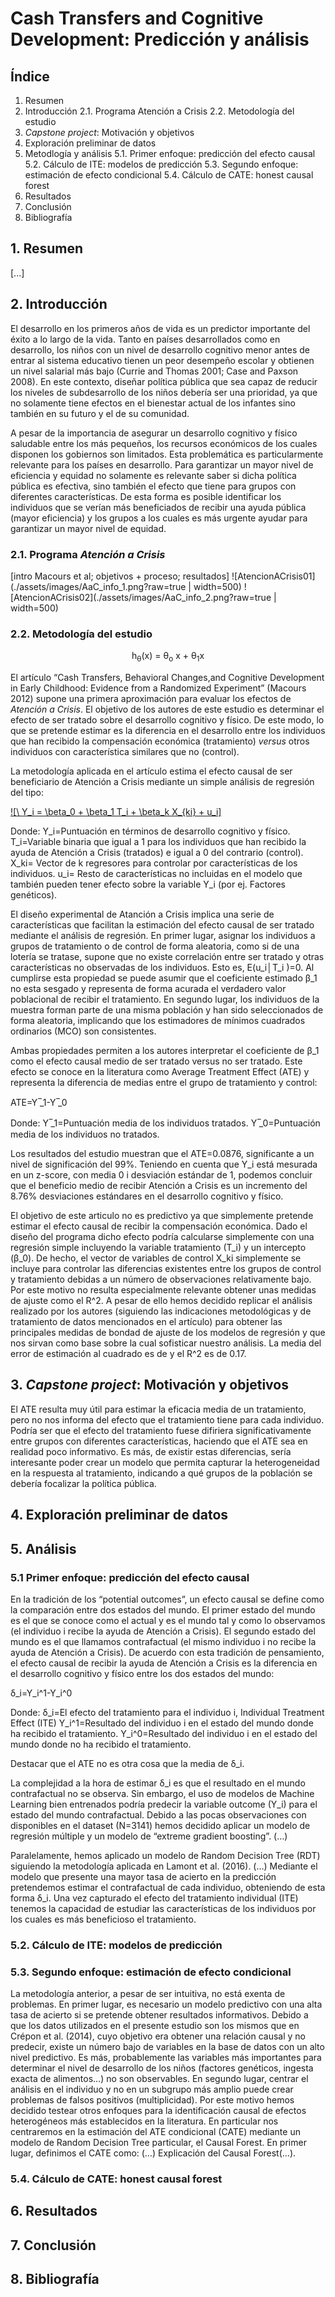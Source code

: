 # Cash Transfers and Cognitive Development: Predicción y análisis

## Índice
1.	Resumen
2.	Introducción
    2.1.	Programa Atención a Crisis
    2.2.	Metodología del estudio
3.	*Capstone project*: Motivación y objetivos
4.	Exploración preliminar de datos
5.	Metodlogía y análisis
    5.1.	Primer enfoque: predicción del efecto causal
    5.2.    Cálculo de ITE: modelos de predicción
    5.3.	Segundo enfoque: estimación de efecto condicional
    5.4.    Cálculo de CATE: honest causal forest
6.	Resultados
7.	Conclusión
8.	Bibliografía


## 1. Resumen

[...]

## 2.	Introducción

El desarrollo en los primeros años de vida es un predictor importante del éxito a lo largo de la vida. Tanto en países desarrollados como en desarrollo, los niños con un nivel de desarrollo cognitivo menor antes de entrar al sistema educativo tienen un peor desempeño escolar y obtienen un nivel salarial más bajo (Currie and Thomas 2001; Case and Paxson 2008). En este contexto, diseñar política pública que sea capaz de reducir los niveles de subdesarrollo de los niños debería ser una prioridad, ya que no solamente tiene efectos en el bienestar actual de los infantes sino también en su futuro y el de su comunidad.

A pesar de la importancia de asegurar un desarrollo cognitivo y físico saludable entre los más pequeños, los recursos económicos de los cuales disponen los gobiernos son limitados. Esta problemática es particularmente relevante para los países en desarrollo. Para garantizar un mayor nivel de eficiencia y equidad no solamente es relevante saber si dicha política pública es efectiva, sino también el efecto que tiene para grupos con diferentes características. De esta forma es posible identificar los individuos que se verían más beneficiados de recibir una ayuda pública (mayor eficiencia) y los grupos a los cuales es más urgente ayudar para garantizar un mayor nivel de equidad.


###     2.1.	Programa *Atención a Crisis*

[intro Macours et al; objetivos + proceso; resultados]
![AtencionACrisis01](./assets/images/AaC_info_1.png?raw=true | width=500)
![AtencionACrisis02](./assets/images/AaC_info_2.png?raw=true | width=500)

###     2.2.	Metodología del estudio

<center> h<sub>&theta;</sub>(x) = &theta;<sub>o</sub> x + &theta;<sub>1</sub>x </center>

El artículo “Cash Transfers, Behavioral Changes,and Cognitive Development in Early Childhood: Evidence from a Randomized Experiment” (Macours 2012) supone una primera aproximación para evaluar los efectos de *Atención a Crisis*. El objetivo de los autores de este estudio es determinar el efecto de ser tratado sobre el desarrollo cognitivo y físico. De este modo, lo que se pretende estimar es la diferencia en el desarrollo entre los individuos que han recibido la compensación económica (tratamiento) *versus* otros individuos con característica similares que no (control). 

La metodología aplicada en el artículo estima el efecto causal de ser beneficiario de Atención a Crisis mediante un simple análisis de regresión del tipo:

[![\\ Y_i = \beta_0 + \beta_1 T_i + \beta_k X_{ki} + u_i]](#_)

Donde:
Y_i=Puntuación en términos de desarrollo cognitivo y físico.
T_i=Variable binaria que igual a 1 para los individuos que han recibido la ayuda de Atención a Crisis (tratados) e igual a 0 del contrario (control).
X_ki= Vector de k regresores para controlar por características de los individuos. 
u_i= Resto de características no incluidas en el modelo que también pueden tener efecto sobre la variable Y_i (por ej. Factores genéticos).

El diseño experimental de Atanción a Crisis implica una serie de características que facilitan la estimación del efecto causal de ser tratado mediante el análisis de regresión. En primer lugar, asignar los individuos a grupos de tratamiento o de control de forma aleatoria, como si de una lotería se tratase, supone que no existe correlación entre ser tratado y otras características no observadas de los individuos. Esto es, E(u_i│T_i )=0. Al cumplirse esta propiedad se puede asumir que el coeficiente estimado β_1 no esta sesgado y representa de forma acurada el verdadero valor poblacional de recibir el tratamiento. En segundo lugar, los individuos de la muestra forman parte de una misma población y han sido seleccionados de forma aleatoria, implicando que los estimadores de mínimos cuadrados ordinarios (MCO) son consistentes. 

Ambas propiedades permiten a los autores interpretar el coeficiente de β_1 como el efecto causal medio de ser tratado versus no ser tratado. Este efecto se conoce en la literatura como Average Treatment Effect (ATE) y representa la diferencia de medias entre el grupo de tratamiento y control:

ATE=Y ̅_1-Y ̅_0

Donde:
 Y ̅_1=Puntuación media de los individuos tratados.
Y ̅_0=Puntuación media de los individuos no tratados.

Los resultados del estudio muestran que el ATE=0.0876, significante a un nivel de significación del 99%. Teniendo en cuenta que Y_i está mesurada en un z-score, con media 0 i desviación estándar de 1, podemos concluir que el beneficio medio de recibir Atención a Crisis es un incremento del 8.76% desviaciones estándares en el desarrollo cognitivo y físico.

El objetivo de este articulo no es predictivo ya que simplemente pretende estimar el efecto causal de recibir la compensación económica. Dado el diseño del programa dicho efecto podría calcularse simplemente con una regresión simple incluyendo la variable tratamiento (T_i) y un intercepto (β_0). De hecho, el vector de variables de control X_ki simplemente se incluye para controlar las diferencias existentes entre los grupos de control y tratamiento debidas a un número de observaciones relativamente bajo. Por este motivo no resulta especialmente relevante obtener unas medidas de ajuste como el R^2. A pesar de ello hemos decidido replicar el análisis realizado por los autores (siguiendo las indicaciones metodológicas y de tratamiento de datos mencionados en el artículo) para obtener las principales medidas de bondad de ajuste de los modelos de regresión y que nos sirvan como base sobre la cual sofisticar nuestro análisis. La media del error de estimación al cuadrado es de  y el R^2 es de 0.17.

## 3.	*Capstone project*: Motivación y objetivos

El ATE resulta muy útil para estimar la eficacia media de un tratamiento, pero no nos informa del efecto que el tratamiento tiene para cada individuo. Podría ser que el efecto del tratamiento fuese difiriera significativamente entre grupos con diferentes características, haciendo que el ATE sea en realidad poco informativo. Es más, de existir estas diferencias, sería interesante poder crear un modelo que permita capturar la heterogeneidad en la respuesta al tratamiento, indicando a qué grupos de la población se debería focalizar la política pública. 

## 4.	Exploración preliminar de datos
## 5.	Análisis

###    5.1 Primer enfoque: predicción del efecto causal

En la tradición de los “potential outcomes”, un efecto causal se define como la comparación entre dos estados del mundo. El primer estado del mundo es el que se conoce como el actual y es el mundo tal y como lo observamos (el individuo i recibe la ayuda de Atención a Crisis). El segundo estado del mundo es el que llamamos contrafactual (el mismo individuo i no recibe la ayuda de Atención a Crisis). De acuerdo con esta tradición de pensamiento, el efecto causal de recibir la ayuda de Atención a Crisis es la diferencia en el desarrollo cognitivo y físico entre los dos estados del mundo:

δ_i=Y_i^1-Y_i^0

Donde:
δ_i=El efecto del tratamiento para el individuo i, Individual Treatment Effect (ITE)
Y_i^1=Resultado del individuo i en el estado del mundo donde ha recibido el tratamiento.
Y_i^0=Resultado del individuo i en el estado del mundo donde no ha recibido el tratamiento.

Destacar que el ATE no es otra cosa que la media de δ_i.

La complejidad a la hora de estimar δ_i es que el resultado en el mundo contrafactual no se observa. Sin embargo, el uso de modelos de Machine Learning bien entrenados podría predecir la variable outcome (Y_i) para el estado del mundo contrafactual. 
Debido a las pocas observaciones con disponibles en el dataset (N=3141) hemos decidido aplicar un modelo de regresión múltiple y un modelo de “extreme gradient boosting”. (…)

Paralelamente, hemos aplicado un modelo de Random Decision Tree (RDT) siguiendo la metodología aplicada en Lamont et al. (2016). (…)
Mediante el modelo que presente una mayor tasa de acierto en la predicción pretendemos estimar el contrafactual de cada individuo, obteniendo de esta forma δ_i. Una vez capturado el efecto del tratamiento individual (ITE) tenemos la capacidad de estudiar las características de los individuos por los cuales es más beneficioso el tratamiento.


###     5.2.	Cálculo de ITE: modelos de predicción

###     5.3.	Segundo enfoque: estimación de efecto condicional

La metodología anterior, a pesar de ser intuitiva, no está exenta de problemas. En primer lugar, es necesario un modelo predictivo con una alta tasa de acierto si se pretende obtener resultados informativos. Debido a que los datos utilizados en el presente estudio son los mismos que en Crépon et al. (2014), cuyo objetivo era obtener una relación causal y no predecir, existe un número bajo de variables en la base de datos con un alto nivel predictivo. Es más, probablemente las variables más importantes para determinar el nivel de desarrollo de los niños (factores genéticos, ingesta exacta de alimentos…) no son observables. En segundo lugar, centrar el análisis en el individuo y no en un subgrupo más amplio puede crear problemas de falsos positivos (multiplicidad). 
Por este motivo hemos decidido testear otros enfoques para la identificación causal de efectos heterogéneos más establecidos en la literatura. En particular nos centraremos en la estimación del ATE condicional (CATE) mediante un modelo de Random Decision Tree particular, el Causal Forest. 
En primer lugar, definimos el CATE como:
(…)
Explicación del Causal Forest(…).


###     5.4.	Cálculo de CATE: honest causal forest
## 6.	Resultados
## 7.	Conclusión
## 8.	Bibliografía

